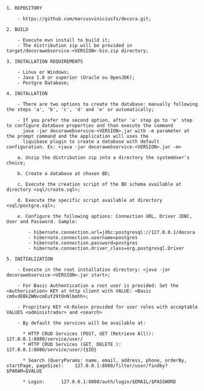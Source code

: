     1. REPOSITORY

        - https://github.com/marcusviniciusfs/decora.git;

    2. BUILD

        - Execute mvn install to build it;
        - The distribution zip will be provided in target/decorawebservice-<VERSION>-bin.zip directory;

    3. INSTALLATION REQUIREMENTS

        - Linux or Windows;
        - Java 1.8 or superior (Oracle ou OpenJDK);
        - Postgre Database;

    4. INSTALLATION

        - There are two options to create the database: manually following the steps 'a', 'b', 'c', 'd' and 'e' or automatically;

        - If you prefer the second option, after 'a' step go to 'e' step to configure database properties and than execute the command
          java -jar decorawebservice-<VERSION>.jar with -m parameter at the prompt command and the application will uses the
          liquibase plugin to create a database with default configuration. Ex: <java -jar decorawebservice-<VERSION>.jar -m>

        a. Unzip the distribution zip into a directory the systemUser's choice;

        b. Create a database at chosen BD;

        c. Execute the creation script of the BD schema available at directory <sql/create.sql>;

        d. Execute the specific script available at directory <sql/postgre.sql>;

        e. Configure the following options: Connection URL, Driver JDBC, User and Password. Sample:

            - hibernate.connection.url=jdbc:postgresql://127.0.0.1/decora
            - hibernate.connection.username=postgres
            - hibernate.connection.password=postgres
            - hibernate.connection.driver_class=org.postgresql.Driver

    5. INITIALIZATION

        - Execute in the root installation directory: <java -jar decorawebservice-<VERSION>.jar start>;

        - For Basic Authentication a root user is provided: Set the <Authorization> KEY at http client with VALUE: <Basic cm9vdEBkZWNvcmEuY29tOnNlbmhh>;

        - Propritary KEY <X-Roles> provided for user roles with acceptable VALUES <administrador> and <search>

        - By default the services will be available at:

          * HTTP CRUD Services (POST, GET (Retrieve All)):  127.0.0.1:8080/service/user/
          * HTTP CRUD Services (GET, DELETE ):              127.0.0.1:8080/service/user/{$ID}

          * Search (QueryParams: name, email, address, phone, orderBy, startPage, pageSize):    127.0.0.1:8080/filter/user/findby?$PARAM=$VALUE

          * Login:      127.0.0.1:8080/auth/login/$EMAIL/$PASSWORD